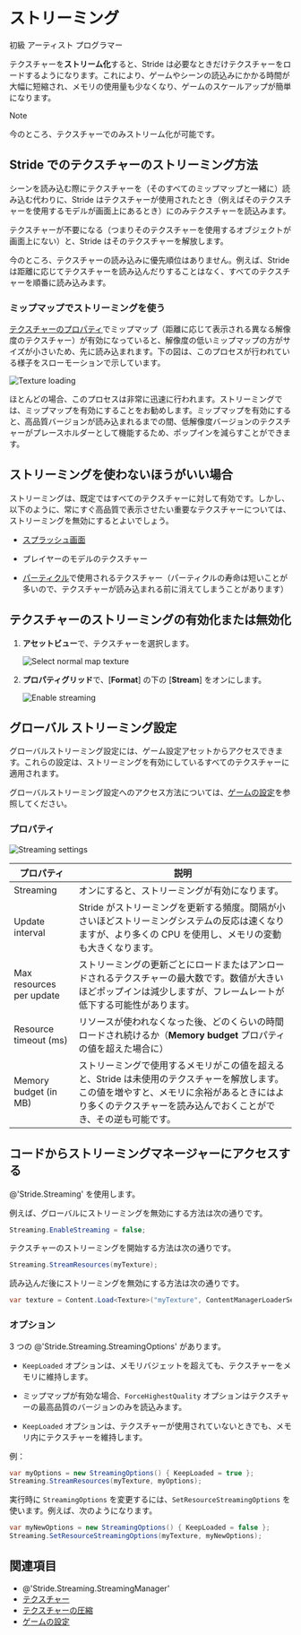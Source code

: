 # ストリーミング
<!--
# Streaming
-->

<span class="label label-doc-level">初級</span>
<span class="label label-doc-audience">アーティスト</span>
<span class="label label-doc-audience">プログラマー</span>
<!--
<span class="label label-doc-level">Beginner</span>
<span class="label label-doc-audience">Artist</span>
<span class="label label-doc-audience">Programmer</span>
-->

テクスチャーを**ストリーム化**すると、Stride は必要なときだけテクスチャーをロードするようになります。これにより、ゲームやシーンの読込みにかかる時間が大幅に短縮され、メモリの使用量も少なくなり、ゲームのスケールアップが簡単になります。
<!--
When you **stream** textures, Stride only loads them when they're needed. This significantly decreases the time it takes to load a game or scene, uses less memory, and makes your game easier to scale.
-->

>[!Note]
>今のところ、テクスチャーでのみストリーム化が可能です。

<!--
>[!Note]
>Currently, only textures can be streamed.
-->

## Stride でのテクスチャーのストリーミング方法
<!--
## How Stride streams textures
-->

シーンを読み込む際にテクスチャーを（そのすべてのミップマップと一緒に）読み込む代わりに、Stride はテクスチャーが使用されたとき（例えばそのテクスチャーを使用するモデルが画面上にあるとき）にのみテクスチャーを読込みます。
<!--
Instead of loading a texture when Stride loads the scene (with all its mipmaps), Stride only loads it when it's used (eg a model using the texture is onscreen). 
-->

テクスチャーが不要になる（つまりそのテクスチャーを使用するオブジェクトが画面上にない）と、Stride はそのテクスチャーを解放します。
<!--
When the texture is no longer needed (ie no objects that use the texture are onscreen), Stride unloads it.
-->

今のところ、テクスチャーの読み込みに優先順位はありません。例えば、Stride は距離に応じてテクスチャーを読み込んだりすることはなく、すべてのテクスチャーを順番に読み込みます。
<!--
Currently, there's no loading priority for textures. For example, Stride doesn't load textures based on distance; instead, Stride loads them all in sequence.
-->

### ミップマップでストリーミングを使う
<!--
### Using streaming with mipmaps
-->

[テクスチャーのプロパティ](index.md)でミップマップ（距離に応じて表示される異なる解像度のテクスチャー）が有効になっていると、解像度の低いミップマップの方がサイズが小さいため、先に読み込まれます。下の図は、このプロセスが行われている様子をスローモーションで示しています。
<!--
If mipmaps (different-resolution versions of textures displayed at different distances) are enabled in the [texture properties](index.md), the lower-resolution mipmaps load first, as they're smaller in size. The gif below shows this process happening in slow motion.
-->

![Texture loading](media/loading-texture.gif)

ほとんどの場合、このプロセスは非常に迅速に行われます。ストリーミングでは、ミップマップを有効にすることをお勧めします。ミップマップを有効にすると、高品質バージョンが読み込まれるまでの間、低解像度バージョンのテクスチャーがプレースホルダーとして機能するため、ポップインを減らすことができます。
<!--
In most situations, the process is very quick. We recommend you enable mipmaps for streaming as it means lower-resolution versions of textures act as placeholders until the higher-quality versions can load, reducing pop-in.
-->

## ストリーミングを使わないほうがいい場合
<!--
## When **not** to use streaming
-->

ストリーミングは、既定ではすべてのテクスチャーに対して有効です。しかし、以下のように、常にすぐ高品質で表示させたい重要なテクスチャーについては、ストリーミングを無効にするとよいでしょう。
<!--
Streaming is enabled by default for all textures. You might want to disable streaming on important textures you always want to display immediately and in high quality, such as:
-->

* [スプラッシュ画面](../../game-studio/splash-screen.md)

* プレイヤーのモデルのテクスチャー

* [パーティクル](../../particles/index.md)で使用されるテクスチャー（パーティクルの寿命は短いことが多いので、テクスチャーが読み込まれる前に消えてしまうことがあります）

<!--
* [splash screens](../../game-studio/splash-screen.md)

* textures on player models

* textures used in [particles](../../particles/index.md) (particles often have a short lifespan, so might disappear before the texture loads)
-->

## テクスチャーのストリーミングの有効化または無効化
<!--
## Enable or disable streaming on a texture
-->

1. **アセットビュー**で、テクスチャーを選択します。

    ![Select normal map texture](media/select-texture.png)

2. **プロパティグリッド**で、[**Format**] の下の [**Stream**] をオンにします。

    ![Enable streaming](media/enable-streaming.png)

<!--
1. In the **Asset View**, select the texture.

    ![Select normal map texture](media/select-texture.png)

2. In the **Property Grid**, under **Format**, use the **Stream** check box.

    ![Enable streaming](media/enable-streaming.png)
-->

## グローバル ストリーミング設定
<!--
## Global streaming settings
-->

グローバルストリーミング設定には、ゲーム設定アセットからアクセスできます。これらの設定は、ストリーミングを有効にしているすべてのテクスチャーに適用されます。
<!--
You can access the global streaming settings in the Game Settings asset. These settings apply to all textures that have streaming enabled.
-->

グローバルストリーミング設定へのアクセス方法については、[ゲームの設定](../../game-studio/game-settings.md)を参照してください。
<!--
For instructions about how to access the global streaming settings, see the [Game Settings](../../game-studio/game-settings.md) page.
-->

### プロパティ
<!--
### Properties
-->

![Streaming settings](../../game-studio/media/streaming-settings.png)

| プロパティ            | 説明
|----------------------|------------
| Streaming            | オンにすると、ストリーミングが有効になります。
| Update interval | Stride がストリーミングを更新する頻度。間隔が小さいほどストリーミングシステムの反応は速くなりますが、より多くの CPU を使用し、メモリの変動も大きくなります。
| Max resources per update | ストリーミングの更新ごとにロードまたはアンロードされるテクスチャーの最大数です。数値が大きいほどポップインは減少しますが、フレームレートが低下する可能性があります。
| Resource timeout (ms)| リソースが使われなくなった後、どのくらいの時間ロードされ続けるか（**Memory budget** プロパティの値を超えた場合に）
| Memory budget (in MB) | ストリーミングで使用するメモリがこの値を超えると、Stride は未使用のテクスチャーを解放します。この値を増やすと、メモリに余裕があるときにはより多くのテクスチャーを読み込んでおくことができ、その逆も可能です。

<!--
| Property             | Description
|----------------------|------------
| Streaming            | Enable streaming
| Update interval | How frequently Stride updates the streaming. Smaller intervals mean the streaming system reacts faster, but use more CPU and cause more memory fluctuations.
| Max resources per update | The maximum number of textures loaded or unloaded per streaming update. Higher numbers reduce pop-in but might slow down the framerate.
| Resource timeout (ms)| How long resources stay loaded after they're no longer used (when the **memory budget** is exceeded)
| Memory budget (in MB) | When the memory used by streaming exceeds this budget, Stride unloads unused textures. You can increase this to keep more textures loaded when you have memory to spare, and vice versa.
-->

## コードからストリーミングマネージャーにアクセスする
<!--
## Access the streaming manager in code
-->

@'Stride.Streaming' を使用します。
<!--
Use [Streaming](xref:Stride.Streaming).
-->

例えば、グローバルにストリーミングを無効にする方法は次の通りです。
<!--
For example, to disable streaming globally, use:
-->

```cs
Streaming.EnableStreaming = false;
```

テクスチャーのストリーミングを開始する方法は次の通りです。
<!--
To start streaming a texture:
-->

```cs
Streaming.StreamResources(myTexture);
```

読み込んだ後にストリーミングを無効にする方法は次の通りです。
<!--
To disable streaming at load time:
-->

```cs
var texture = Content.Load<Texture>("myTexture", ContentManagerLoaderSettings.StreamingDisabled);
```

### オプション
<!--
### Options
-->

3 つの @'Stride.Streaming.StreamingOptions' があります。
<!--
There are three [StreamingOptions](xref:Stride.Streaming.StreamingOptions):
-->

* `KeepLoaded` オプションは、メモリバジェットを超えても、テクスチャーをメモリに維持します。

* ミップマップが有効な場合、`ForceHighestQuality` オプションはテクスチャーの最高品質のバージョンのみを読込みます。

* `KeepLoaded` オプションは、テクスチャーが使用されていないときでも、メモリ内にテクスチャーを維持します。

<!--
* The `KeepLoaded` option keeps the texture in memory even when the memory budget is exceeded.

* If mipmaps are enabled, the `ForceHighestQuality` option loads only the highest-quality version of the texture.

* The `KeepLoaded` option keeps the texture in memory even when it's not used.
-->

例：
<!--
For example:
-->

```cs
var myOptions = new StreamingOptions() { KeepLoaded = true };
Streaming.StreamResources(myTexture, myOptions);
```

実行時に `StreamingOptions` を変更するには、`SetResourceStreamingOptions` を使います。例えば、次のようになります。
<!--
To change the `StreamingOptions` at runtime, use `SetResourceStreamingOptions`. For example:
-->

```cs
var myNewOptions = new StreamingOptions() { KeepLoaded = false };
Streaming.SetResourceStreamingOptions(myTexture, myNewOptions);
```

## 関連項目
<!--
## See also
-->

* @'Stride.Streaming.StreamingManager'
* [テクスチャー](index.md)
* [テクスチャーの圧縮](compression.md)
* [ゲームの設定](../../game-studio/game-settings.md)

<!--
* [StreamingManager API](xref:Stride.Streaming.StreamingManager)
* [Textures index](index.md)
* [Texture compression](compression.md)
* [Game Settings](../../game-studio/game-settings.md)
-->
